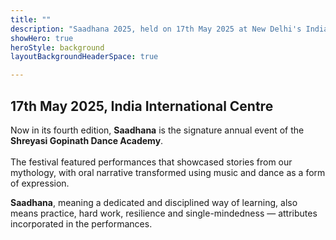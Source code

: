 ```yaml
---
title: ""
description: "Saadhana 2025, held on 17th May 2025 at New Delhi's India International Centre, was the fourth edition of the annual dance festival of students of the Shreyasi Gopinath Dance Academy"
showHero: true
heroStyle: background
layoutBackgroundHeaderSpace: true

---
```

<h2>17th May 2025, India International Centre</h2>

Now in its fourth edition, **Saadhana** is the signature annual event of the **Shreyasi Gopinath Dance Academy**. <br />
<br />
The festival featured performances that showcased stories from our mythology, with oral narrative transformed using music and dance as a form of expression.

**Saadhana**, meaning a dedicated and disciplined way of learning, also means practice, hard work, resilience and single-mindedness — attributes incorporated in the performances.<a name="2025"></a>

